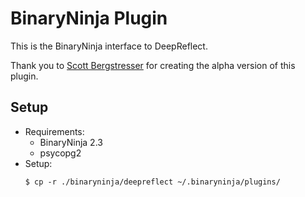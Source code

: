 # BinaryNinja Plugin
This is the BinaryNinja interface to DeepReflect.

Thank you to [Scott Bergstresser](https://github.com/sab4tg) for creating the alpha version of this plugin.

## Setup
  - Requirements:
    - BinaryNinja 2.3
    - psycopg2
  - Setup:
    ```
    $ cp -r ./binaryninja/deepreflect ~/.binaryninja/plugins/
    ```
